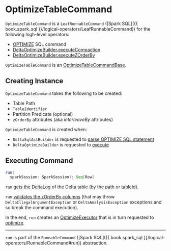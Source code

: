 # OptimizeTableCommand

`OptimizeTableCommand` is a `LeafRunnableCommand` ([Spark SQL]({{ book.spark_sql }}/logical-operators/LeafRunnableCommand)) for the following high-level operators:

* [OPTIMIZE](../../sql/index.md#OPTIMIZE) SQL command
* [DeltaOptimizeBuilder.executeCompaction](../../DeltaOptimizeBuilder.md#executeCompaction)
* [DeltaOptimizeBuilder.executeZOrderBy](../../DeltaOptimizeBuilder.md#executeZOrderBy)

`OptimizeTableCommand` is an [OptimizeTableCommandBase](OptimizeTableCommandBase.md).

## Creating Instance

`OptimizeTableCommand` takes the following to be created:

* <span id="path"> Table Path
* <span id="tableId"> `TableIdentifier`
* <span id="partitionPredicate"> Partition Predicate (optional)
* <span id="zOrderBy"> `zOrderBy` attributes (aka _interleaveBy_ attributes)

`OptimizeTableCommand` is created when:

* `DeltaSqlAstBuilder` is requested to [parse OPTIMIZE SQL statement](../../sql/DeltaSqlAstBuilder.md#visitOptimizeTable)
* `DeltaOptimizeBuilder` is requested to [execute](../../DeltaOptimizeBuilder.md#execute)

## <span id="run"> Executing Command

```scala
run(
  sparkSession: SparkSession): Seq[Row]
```

`run` [gets the DeltaLog](../DeltaCommand.md#getDeltaLog) of the Delta table (by the [path](#path) or [tableId](#tableId)).

`run` [validates the zOrderBy columns](OptimizeTableCommandBase.md#validateZorderByColumns) (that may throw `DeltaIllegalArgumentException` or `DeltaAnalysisException` exceptions and so break the command execution).

In the end, `run` creates an [OptimizeExecutor](OptimizeExecutor.md) that is in turn requested to [optimize](OptimizeExecutor.md#optimize).

---

`run` is part of the `RunnableCommand` ([Spark SQL]({{ book.spark_sql }}/logical-operators/RunnableCommand#run)) abstraction.
